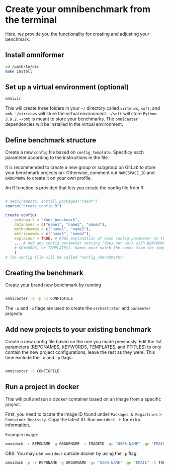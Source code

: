 # Create your omnibenchmark from the terminal


Here, we provide you the functionality for creating and adjusting your benchmark.

## Install omniformer

```sh
cd /path/to/dir
make install
```

## Set up a virtual environment (optional)

```sh
omnivir
```
This will create three folders in your `~/` directory called `virtenvs`, `soft`, and `omb`.
`~/virtenvs` will store the virtual environment.
`~/soft` will store `Python-3.9.2`.
`~/omb` is meant to store your benchmarks.
The `omnicaster` dependencies will be installed in the virtual environment.

## Define benchmark structure

Create a new `config` file based on `config_template`.
Specificy each parameter according to the instructions in the file.

It is recommended to create a new group or subgroup on GitLab to store your benchmark projects on. Otherwise, comment out `NAMESPACE_ID` and `GROUPNAME` to create it on your own profile.

An R function is provided that lets you create the config file from R:

```r

# Requirements: install.packages("readr")
source("create_config.R")

create_config(
	benchmark = "Your_benchmark",
	datanames = c("name1", "name2", "name3"),
	methodnames = c("name1", "name2"),
	metricnames = c("name1", "name2"),
	explainer = TRUE, # Adds explanation of each config parameter to the buttom of the file
	... # Add any config parameter setting (does not work with BENCHMARK, REPONAMES,
	# KEYWORDS, or TEMPLATES). Names must match the names from the template.
	)
# The config file will be called "config_<benchmark>"

```

## Creating the benchmark

Create your brand new benchmark by running

```sh

omnicaster -o -p -c CONFIGFILE

```

The `-o` and `-p` flags are used to create the `orchestrator` and `parameter` projects.


## Add new projects to your existing benchmark

Create a new config file based on the one you made previously. Edit the list parameters (REPONAMES, KEYWORDS, TEMPLATES, and PTITLES) to only contain the new project configurations, leave the rest as they were. This time exclude the `-o` and `-p` flags:

```sh

omnicaster -c CONFIGFILE

```


## Run a project in docker

This will pull and run a docker container based on an image from a specific project.

First, you need to locate the image ID found under `Packages & Registries` > `Container Registry`. Copy the latest ID. Run `omnidock -h` for extra information.

Example usage:

```sh
omnidock -r REPONAME -g GROUPNAME -i IMAGEID -gu "USER.NAME" -ge "EMAIL" -t TOKEN
```

OBS: You may use `omnidock` outside docker by using the `-p` flag:
```sh
omnidock -p -r REPONAME -g GROUPNAME -gu "USER.NAME" -ge "EMAIL" -t TOKEN
```


